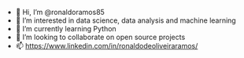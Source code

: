 - 👋 Hi, I’m @ronaldoramos85
- 👀 I’m interested in data science, data analysis and machine learning
- 🌱 I’m currently learning Python
- 💞️ I’m looking to collaborate on open source projects
- 📫 https://www.linkedin.com/in/ronaldodeoliveiraramos/

<!---
ronaldoramos85/ronaldoramos85 is a ✨ special ✨ repository because its `README.md` (this file) appears on your GitHub profile.
You can click the Preview link to take a look at your changes.
--->
